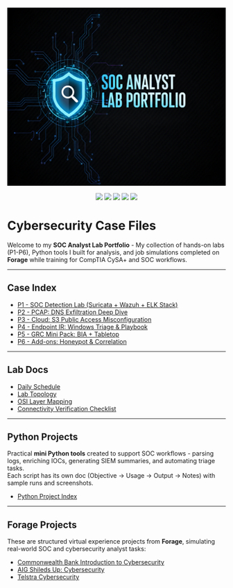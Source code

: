 <p align="center">
  <img src="./Banner.png" alt="SOC Analyst Lab Portfolio Banner" width="800"/>
</p>

<p align="center">
  <img src="https://img.shields.io/badge/Role-SOC%20Analyst-blue" />
  <img src="https://img.shields.io/badge/Focus-Cybersecurity-orange" />
  <img src="https://img.shields.io/badge/Language-Python-blue?logo=python" />
  <img src="https://img.shields.io/badge/Bash-green?logo=gnubash" />
  <img src="https://img.shields.io/badge/PowerShell-5391FE?logo=powershell" />
</p>

# Cybersecurity Case Files
Welcome to my **SOC Analyst Lab Portfolio** - My collection of hands-on labs (P1-P6), Python tools I built for analysis, and job simulations completed on **Forage** while training for CompTIA CySA+ and SOC workflows.

---

## Case Index
- [P1 - SOC Detection Lab (Suricata + Wazuh + ELK Stack)](./01-P1-SOC-Detection-Lab/README.md)
- [P2 - PCAP: DNS Exfiltration Deep Dive](./02-P2-PCAP-DNSExfil/README.md)
- [P3 - Cloud: S3 Public Access Misconfiguration](./03-P3-CloudS3/README.md)
- [P4 - Endpoint IR: Windows Triage & Playbook](./04-P4-EndpointIR/README.md)
- [P5 - GRC Mini Pack: BIA + Tabletop](./05-P5-GRC/README.md)
- [P6 - Add-ons: Honeypot & Correlation](./06-P6-Honeypot/README.md)

---
## Lab Docs
- [Daily Schedule](./docs/schedule.md)
- [Lab Topology](./docs/topology.md)
- [OSI Layer Mapping](./docs/osi-mapping.md)
- [Connectivity Verification Checklist](./docs/verification.md)

---

## Python Projects
Practical **mini Python tools** created to support SOC workflows - parsing logs, enriching IOCs, generating SIEM summaries, and automating triage tasks.  
Each script has its own doc (Objective -> Usage -> Output -> Notes) with sample runs and screenshots.  
- [Python Project Index](./07-Python-Projects/README.md)
  
---
## Forage Projects
These are structured virtual experience projects from **Forage**, simulating real-world SOC and cybersecurity analyst tasks:

- [Commonwealth Bank Introduction to Cybersecurity](./Forage-Projects/Commonwealth-Bank/README.md)
- [AIG Shileds Up: Cybersecurity](./Forage-Projects/AIG-shields-up/README.md)
- [Telstra Cybersecurity](./Forage-Projects/Telstra/README.md)
